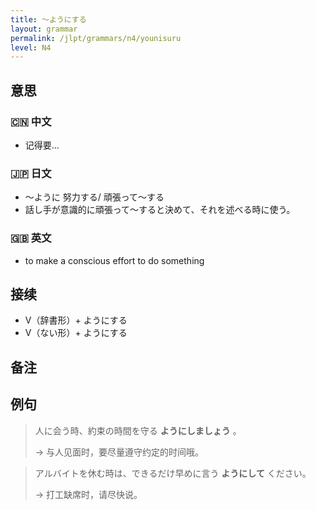 ```yaml
---
title: 〜ようにする
layout: grammar
permalink: /jlpt/grammars/n4/younisuru
level: N4
---
```


## 意思

### 🇨🇳 中文

- 记得要...

### 🇯🇵 日文

- 〜ように 努力する/ 頑張って〜する
- 話し手が意識的に頑張って〜すると決めて、それを述べる時に使う。

### 🇬🇧 英文

- to make a conscious effort to do something

## 接续

- V（辞書形）+ ようにする
- V（ない形）+ ようにする

## 备注


## 例句

> 人に会う時、約束の時間を守る **ようにしましょう** 。
>
> → 与人见面时，要尽量遵守约定的时间哦。

> アルバイトを休む時は、できるだけ早めに言う **ようにして** ください。
>
> → 打工缺席时，请尽快说。

